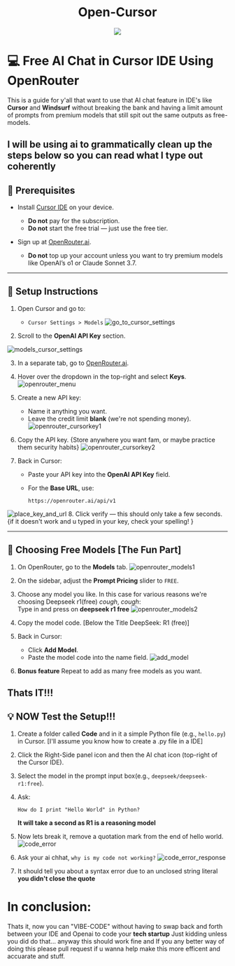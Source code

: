 <h1 align="center" id="title">Open-Cursor</h1>

<p align="center"><img src="https://socialify.git.ci/imah12/Open-cursor/image?font=Inter&forks=1&issues=1&language=1&name=1&pattern=Plus&pulls=1&stargazers=1&theme=Dark"</p>
<p></p>



# 💻 Free AI Chat in Cursor IDE Using OpenRouter

This is a guide for y'all that want to use that AI chat feature in IDE's like **Cursor** and **Windsurf** without breaking the bank and having a limit amount of prompts from premium models that still spit out the same outputs as free-models.

I will be using ai to grammatically clean up the steps below so you can read what I type out coherently
---

## 🔧 Prerequisites

- Install [Cursor IDE](https://www.cursor.so/) on your device.
  - **Do not** pay for the subscription.
  - **Do not** start the free trial — just use the free tier.

- Sign up at [OpenRouter.ai](https://openrouter.ai).
  - **Do not** top up your account unless you want to try premium models like OpenAI’s o1 or Claude Sonnet 3.7.

---

## 🚀 Setup Instructions

1. Open Cursor and go to:
   - `Cursor Settings > Models`
  ![go_to_cursor_settings](go_to_cursor_settings.PNG)

2. Scroll to the **OpenAI API Key** section. 

![models_cursor_settings](models_cursor_settings.PNG)

3. In a separate tab, go to [OpenRouter.ai](https://openrouter.ai).

4. Hover over the dropdown in the top-right and select **Keys**.
![openrouter_menu](openrouter_menu.PNG)

5. Create a new API key:
   - Name it anything you want.
   - Leave the credit limit **blank** (we're not spending money).
![openrouter_cursorkey1](openrouter_cursorkey1.PNG)

6. Copy the API key. {Store anywhere you want fam, or maybe practice them security habits}
![openrouter_cursorkey2](openrouter_cursorkey2.PNG)
7. Back in Cursor:
   - Paste your API key into the **OpenAI API Key** field.
   - For the **Base URL**, use:

     ```
     https://openrouter.ai/api/v1
     ```
![place_key_and_url](place_key_and_url.PNG)
8. Click verify — this should only take a few seconds. {if it doesn't work and u typed in your key, check your spelling! }

---

## 🤖 Choosing Free Models [The Fun Part]

1. On OpenRouter, go to the **Models** tab.
![openrouter_models1](openrouter_models1.PNG)
2. On the sidebar, adjust the **Prompt Pricing** slider to `FREE`.

3. Choose any model you like. In this case for various reasons we're choosing Deepseek r1(free) *cough*, *cough*:  
   Type in and press on **deepseek r1 free**
![openrouter_models2](openrouter_models2.PNG)
5. Copy the model code. [Below the Title DeepSeek: R1 (free)]

6. Back in Cursor:
   - Click **Add Model**.
   - Paste the model code into the name field.
![add_model](add_model.PNG)
7. **Bonus feature** Repeat to add as many free models as you want.

Thats IT!!!
---

## 💡 NOW Test the Setup!!!

1. Create a folder called **Code** and in it a simple Python file (e.g., `hello.py`) in Cursor. [I'll assume you know how to create a .py file in a IDE]

2. Click the Right-Side panel icon and then the AI chat icon (top-right of the Cursor IDE).

3. Select the model in the prompt input box(e.g., `deepseek/deepseek-r1:free`).

4. Ask:

   ```plaintext
   How do I print "Hello World" in Python?
   ```
   **It will take a second as R1 is a reasoning model**
   
6. Now lets break it, remove a quotation mark from the end of hello world.
![code_error](code_error.PNG)
7. Ask your ai chhat, `why is my code not working?`
![code_error_response](code_error_response.PNG)
8. It should tell you about a syntax error due to an unclosed string literal **you didn't close the quote**

# In conclusion:

Thats it, now you can "VIBE-CODE" without having to swap back and forth between your IDE and Openai to code your **tech startup**
Just kidding unless you did do that... anyway this should work fine and If you any better way of doing this please pull request if u wanna help make this more efficent and accuarate and stuff.
